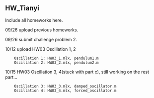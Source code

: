 ## HW_Tianyi

Include all homeworks here.


09/26 upload previous homeworks.

09/26 submit challenge problem 2.

10/12  upload HW03 Oscillation 1, 2

        Oscillation 1: HW03_1.mlx, pendulum1.m
        Oscillation 2: HW03_2.mlx, pendulum2.m
        
10/15  HW03 Oscillation 3, 4(stuck with part c), still working on the rest part...

        Oscillation 3: HW03_3.mlx, damped_oscillator.m
        Oscillation 4: HW03_4.mlx, forced_oscillator.m

